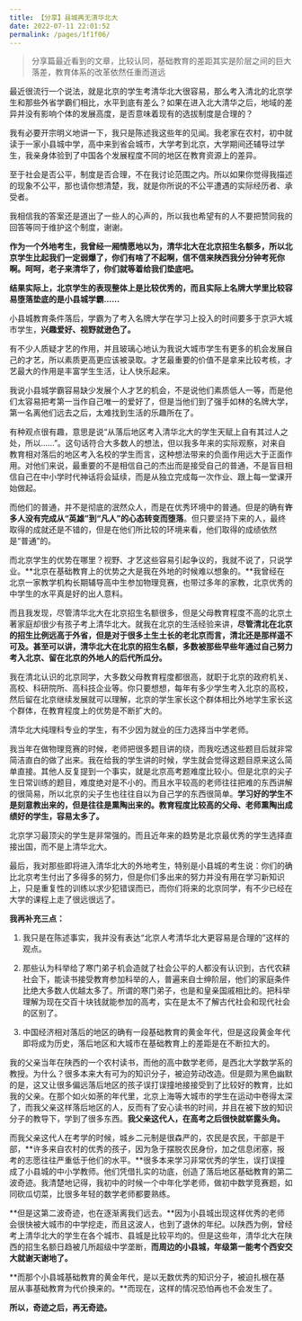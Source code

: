 ```yaml
---
title: 【分享】县城再无清华北大
date: 2022-07-11 22:01:52
permalink: /pages/1f1f06/
---
```

> 分享篇最近看到的文章，比较认同，基础教育的差距其实是阶层之间的巨大落差，教育体系的改革依然任重而道远

最近很流行一个说法，就是北京的学生考清华北大很容易，那么考入清北的北京学生和那些外省学霸们相比，水平到底有差么？如果在进入北大清华之后，地域的差异并没有影响个体的发展高度，是否意味着现有的选拔制度是合理的？

我有必要开宗明义地讲一下，我只是陈述我这些年的见闻。我老家在农村，初中就读于一家小县城中学，高中来到省会城市，大学考到北京，大学期间还辅导过学生，我亲身体验到了中国各个发展程度不同的地区在教育资源上的差异。

至于社会是否公平，制度是否合理，不在我讨论范围之内。所以如果你觉得我描述的现象不公平，那也请你想清楚，我，就是你所说的不公平遭遇的实际经历者、承受者。

我相信我的答案还是道出了一些人的心声的，所以我也希望有的人不要把赞同我的回答等同于维护这个制度，谢谢。

**作为一个外地考生，我曾经一厢情愿地以为，清华北大在北京招生名额多，所以北京学生比起我们一定弱爆了，你们有啥了不起啊，信不信来陕西我分分钟考死你啊。呵呵，老子来清华了，你们就等着给我们垫底吧。**

**结果实际上，北京学生的表现整体上是比较优秀的，而且实际上名牌大学里比较容易堕落垫底的是小县城学霸……**

小县城教育条件落后，学霸为了考入名牌大学在学习上投入的时间要多于京沪大城市学生，**兴趣爱好、视野就逊色了。**

有不少人质疑才艺的作用，并且玻璃心地认为我说大城市学生有更多的机会发展自己的才艺，所以素质更高更应该被录取。才艺最重要的价值不是拿来比较考核，才艺最大的作用是丰富学生生活，让人快乐起来。

我说小县城学霸容易缺少发展个人才艺的机会，不是说他们素质低人一等，而是他们太容易把考第一当作自己唯一的爱好了，但是当他们到了强手如林的名牌大学，第一名离他们远去之后，太难找到生活的乐趣所在了。

有种观点很有趣，意思是说“从落后地区考入清华北大的学生天赋上自有其过人之处，所以……”。这句话符合大多数人的想法，但以我多年来的实际观察，对来自教育相对落后的地区考入名校的学生而言，这种想法带来的负面作用远大于正面作用。对他们来说，最重要的不是相信自己的杰出而是接受自己的普通，不是盲目相信自己在中小学时代神话将会延续，而是从独立完成每一次作业、跟上每一堂课开始做起。

而他们的普通，并不是彻底的泯然众人，而是在优秀环境中的普通。但是的确有**许多人没有完成从“英雄”到“凡人”的心态转变而堕落**。但只要坚持下来的人，最终取得的成就还是不错的，但是在他们所比较的环境来看，他们取得的成绩依然是“普通”的。

而北京学生的优势在哪里？视野、才艺这些容易引起争议的，我就不说了，只说学业。**北京在基础教育上的优势之大是我在外地的时候难以想象的。**我曾经在北京一家教学机构长期辅导高中生参加物理竞赛，也带过多年的家教，北京优秀的中学生的水平真是好的出人意料。

而且我发现，尽管清华北大在北京招生名额很多，但是父母教育程度不高的北京土著家庭却很少有孩子考上清华北大。就我在北京的生活经验来讲，**尽管清北在北京的招生比例远高于外省，但是对于很多土生土长的老北京而言，清北还是那样遥不可及。甚至可以讲，清华北大在北京的招生名额，多数被那些早些年通过自己努力考入北京、留在北京的外地人的后代所瓜分。**

我在清北认识的北京同学，大多数父母教育程度都很高，就职于北京的政府机关、高校、科研院所、高科技企业等。你只要想想，每年有多少学生考入北京的高校，然后留在北京继续发展就可以理解，北京的学生家长这个群体相比外地学生家长这个群体，在教育程度上的优势是不断扩大的。

清华北大纯理科专业的学生，有不少因为就业的压力选择当中学老师。

我当年在做物理竞赛的时候，老师把很多题目讲的绕，而我吃透这些题目后就非常简洁直白的做了出来。我在给我的学生讲的时候，学生就会觉得这题目原来这么简单直接。其他人反复提到一个事实，就是北京高考题难度比较小。但是北京的尖子生日常训练的题目，难度绝对是不小的。而且水平较高的老师往往把难的东西讲解的很简易，所以北京的尖子生也往往自以为自己学的东西很简单。**学习好的学生不是刻意教出来的，但是往往是熏陶出来的。教育程度比较高的父母、老师熏陶出成绩好的学生，容易太多了。**

北京学习最顶尖的学生是非常强的。而且近年来的趋势是北京最优秀的学生选择直接出国，而不是上清华北大。

最后，我对那些即将进入清华北大的外地考生，特别是小县城的考生说：你们的确比北京考生付出了多得多的努力，但是你们多出来的努力并没有用在学习新知识上，只是重复性的训练以求少犯错误而已，而你们将来的北京同学，有不少已经在大学的课程上走了很远很远了。

**我再补充三点：**

1. 我只是在陈述事实，我并没有表达“北京人考清华北大更容易是合理的”这样的观点。

2. 那些认为科举给了寒门弟子机会造就了社会公平的人都没有认识到，古代农耕社会下，能读书接受教育参加科举的人，普遍来自士绅阶层，他们的家庭条件比绝大多数人优越太多了。所谓的寒门弟子，也是和皇亲国戚相比的。把科举理解为现在交百十块钱就能参加的高考，实在是太不了解古代社会和现代社会的区别了。

3. 中国经济相对落后的地区的确有一段基础教育的黄金年代，但是这段黄金年代即将成为历史，落后地区和大城市在基础教育上的差距是在不断拉大的。

我的父亲当年在陕西的一个农村读书，而他的高中数学老师，是西北大学数学系的教授。为什么？很多本来大有可为的知识分子，被迫劳动改造。但是颇为黑色幽默的是，这又让很多偏远落后地区的孩子误打误撞地接接受到了比较好的教育，比如我的父亲。在那个如火如荼的年代里，北京上海等大城市的学生在运动中卷得太深了，而我父亲这样落后地区的人，反而有了安心读书的时间，并且在被下放的知识分子的教导下，学到了很多东西。**我父亲这代人，在高考之后很快就崭露头角。**

而我父亲这代人在考学的时候，城乡二元制是很森严的，农民是农民，干部是干部，**许多来自农村的优秀的孩子，因为急于摆脱农民身份，加之信息闭塞，报考的志愿往往严重低于他们的水平。**很多本来学习非常优秀的学生，误打误撞成了小县城的中小学教师。他们凭借扎实的功底，创造了落后地区基础教育的第二波奇迹。我清楚地记得，我初中的时候一个中年化学老师，做初中数学竞赛题，如同砍瓜切菜，比很多年轻的数学老师都要熟练。

**但是这第二波奇迹，也在逐渐离我们远去。**因为小县城出现这样优秀的老师会很快被大城市的中学挖走，而且这波人，也到了退休的年纪。以陕西为例，曾经考上清华北大的学生在各个城市、县城是比较平均的。但是这些年，清华北大在陕西的招生名额日趋被几所超级中学垄断，**而周边的小县城，年级第一能考个西安交大就谢天谢地了。**

**而那个小县城基础教育的黄金年代，是以无数优秀的知识分子，被迫扎根在基层从事基础教育为代价换来的。**而现在，这样的情况恐怕再也不会发生了。

**所以，奇迹之后，再无奇迹。**